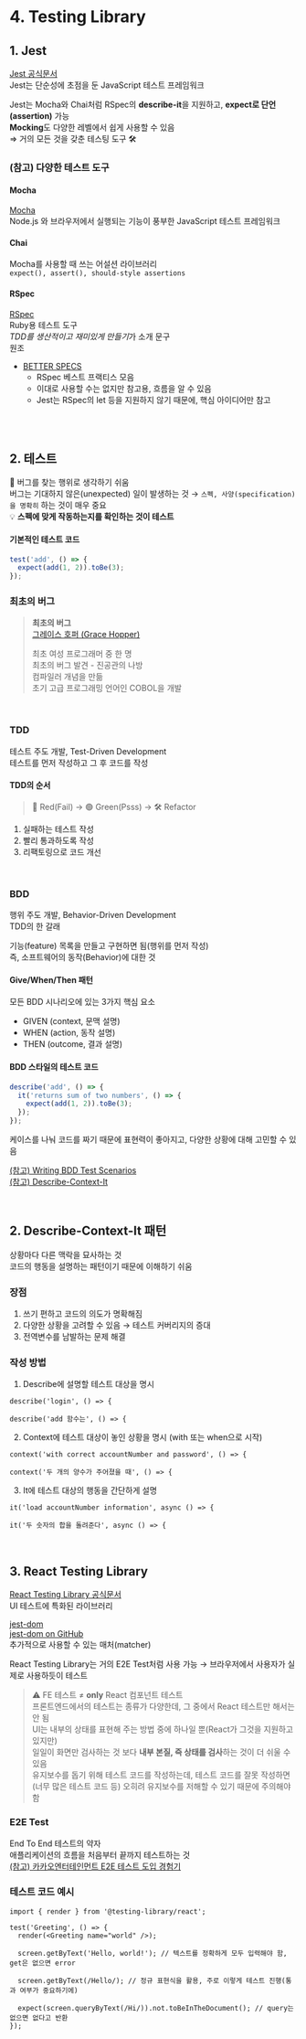 # 4. Testing Library

## 1. Jest

[Jest 공식문서](https://jestjs.io/)  
Jest는 단순성에 초점을 둔 JavaScript 테스트 프레임워크  

Jest는 Mocha와 Chai처럼 RSpec의 **describe-it**을 지원하고, **expect로 단언(assertion)** 가능    
**Mocking**도 다양한 레벨에서 쉽게 사용할 수 있음   
⇒ 거의 모든 것을 갖춘 테스팅 도구 🛠

### (참고) 다양한 테스트 도구 

#### **Mocha**   

[Mocha](https://mochajs.org/)  
Node.js 와 브라우저에서 실행되는 기능이 풍부한 JavaScript 테스트 프레임워크  

#### **Chai**  

Mocha를 사용할 때 쓰는 어설션 라이브러리        
`expect(), assert(), should-style assertions`  

#### **RSpec**  

[RSpec](https://rspec.info/)  
Ruby용 테스트 도구  
<em>TDD를 생산적이고 재미있게 만들기</em>가 소개 문구   
원조  

- [BETTER SPECS](https://www.betterspecs.org/) 
  - RSpec 베스트 프랙티스 모음 
  - 이대로 사용할 수는 없지만 참고용, 흐름을 알 수 있음
  - Jest는 RSpec의 let 등을 지원하지 않기 때문에, 핵심 아이디어만 참고  

<br><br>

## 2. 테스트

🐞 버그를 찾는 행위로 생각하기 쉬움  
버그는 기대하지 않은(unexpected) 일이 발생하는 것 → `스펙, 사양(specification)을 명확히` 하는 것이 매우 중요  
💡 **스펙에 맞게 작동하는지를 확인하는 것이 테스트**

#### 기본적인 테스트 코드

```jsx
test('add', () => {
  expect(add(1, 2)).toBe(3);
});
```

### 최초의 버그

> **최초의 버그**   
> [그레이스 호퍼 (Grace Hopper)](https://en.wikipedia.org/wiki/Grace_Hopper)  
> 
> 최초 여성 프로그래머 중 한 명  
> 최초의 버그 발견 - 진공관의 나방  
> 컴파일러 개념을 만듦    
> 초기 고급 프로그래밍 언어인 COBOL을 개발     

<br>

### TDD

테스트 주도 개발, Test-Driven Development  
테스트를 먼저 작성하고 그 후 코드를 작성  

#### TDD의 순서 

> 🔴 Red(Fail) → 🟢 Green(Psss) → 🛠 Refactor

1. 실패하는 테스트 작성
2. 빨리 통과하도록 작성
3. 리팩토링으로 코드 개선 

<br>

### BDD

행위 주도 개발, Behavior-Driven Development  
TDD의 한 갈래

기능(feature) 목록을 만들고 구현하면 됨(행위를 먼저 작성)    
즉, 소프트웨어의 동작(Behavior)에 대한 것

#### Give/When/Then 패턴

모든 BDD 시나리오에 있는 3가지 핵심 요소

* GIVEN (context, 문맥 설명)
* WHEN (action, 동작 설명)
* THEN (outcome, 결과 설명)

#### BDD 스타일의 테스트 코드

```jsx
describe('add', () => {
  it('returns sum of two numbers', () => {
    expect(add(1, 2)).toBe(3);
  });
});
```

케이스를 나눠 코드를 짜기 때문에 표현력이 좋아지고, 다양한 상황에 대해 고민할 수 있음

[(참고) Writing BDD Test Scenarios](https://www.departmentofproduct.com/blog/writing-bdd-test-scenarios/)  
[(참고) Describe-Context-It](https://velog.io/@zzezze/TIL-Describe-Context-It)

<br>

## 2. Describe-Context-It 패턴

상황마다 다른 맥락을 묘사하는 것  
코드의 행동을 설명하는 패턴이기 때문에 이해하기 쉬움  

### 장점

1. 쓰기 편하고 코드의 의도가 명확해짐
2. 다양한 상황을 고려할 수 있음 → 테스트 커버리지의 증대 
3. 전역변수를 남발하는 문제 해결  


### 작성 방법

1. Describe에 설명할 테스트 대상을 명시

```
describe('login', () => {

describe('add 함수는', () => {
```

2. Context에 테스트 대상이 놓인 상황을 명시 (with 또는 when으로 시작)

```
context('with correct accountNumber and password', () => {

context('두 개의 양수가 주어졌을 때', () => {
```

3. It에 테스트 대상의 행동을 간단하게 설명

```
it('load accountNumber information', async () => {

it('두 숫자의 합을 돌려준다', async () => {
```

<br>

## 3. React Testing Library

[React Testing Library 공식문서](https://testing-library.com/docs/react-testing-library/intro)  
UI 테스트에 특화된 라이브러리  

[jest-dom](https://testing-library.com/docs/ecosystem-jest-dom/)      
[jest-dom on GitHub](https://github.com/testing-library/jest-dom)  
추가적으로 사용할 수 있는 매처(matcher)  

React Testing Library는 거의 E2E Test처럼 사용 가능 → 브라우저에서 사용자가 실제로 사용하듯이 테스트 

> ⚠️ FE 테스트 ≠ **only** React 컴포넌트 테스트        
> 프론트엔드에서의 테스트는 종류가 다양한데, 그 중에서 React 테스트만 해서는 안 됨     
> UI는 내부의 상태를 표현해 주는 방법 중에 하나일 뿐(React가 그것을 지원하고 있지만)  
> 일일이 화면만 검사하는 것 보다 **내부 본질, 즉 상태를 검사**하는 것이 더 쉬울 수 있음         
> 유지보수를 돕기 위해 테스트 코드를 작성하는데, 테스트 코드를 잘못 작성하면(너무 많은 테스트 코드 등) 오히려 유지보수를 저해할 수 있기 때문에 주의해야 함

### E2E Test

End To End 테스트의 약자  
애플리케이션의 흐름을 처음부터 끝까지 테스트하는 것   
[(참고) 카카오엔터테인먼트 E2E 테스트 도입 경험기](https://fe-developers.kakaoent.com/2023/230209-e2e/)


### 테스트 코드 예시 

```tsx
import { render } from '@testing-library/react';

test('Greeting', () => {
  render(<Greeting name="world" />);

  screen.getByText('Hello, world!'); // 텍스트를 정확하게 모두 입력해야 함, get은 없으면 error

  screen.getByText(/Hello/); // 정규 표현식을 활용, 주로 이렇게 테스트 진행(통과 여부가 중요하기에) 

  expect(screen.queryByText(/Hi/)).not.toBeInTheDocument(); // query는 없으면 없다고 반환 
});
```
